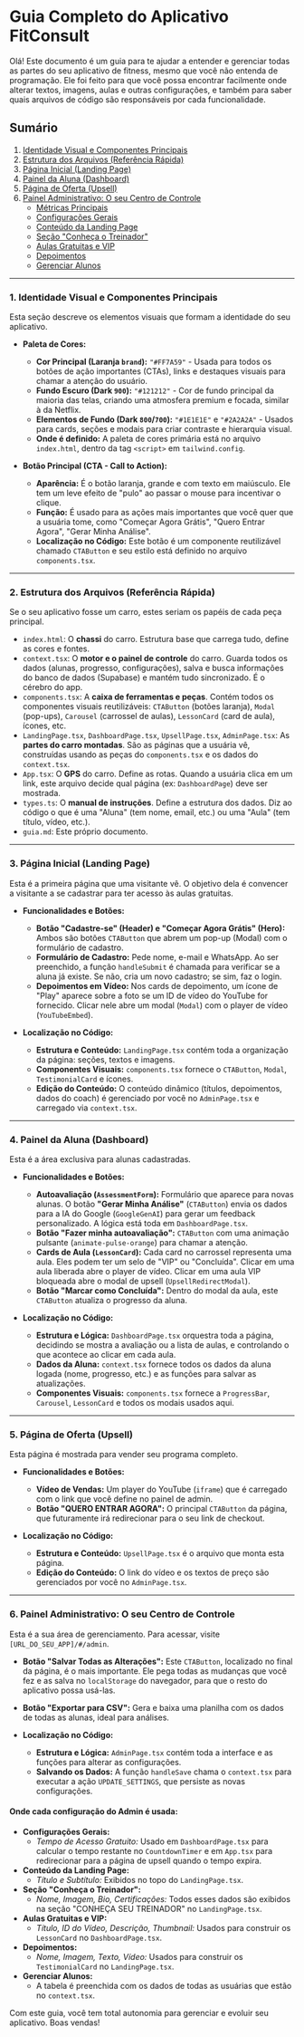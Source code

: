 # Guia Completo do Aplicativo FitConsult

Olá! Este documento é um guia para te ajudar a entender e gerenciar todas as partes do seu aplicativo de fitness, mesmo que você não entenda de programação. Ele foi feito para que você possa encontrar facilmente onde alterar textos, imagens, aulas e outras configurações, e também para saber quais arquivos de código são responsáveis por cada funcionalidade.

## Sumário
1.  [Identidade Visual e Componentes Principais](#1-identidade-visual-e-componentes-principais)
2.  [Estrutura dos Arquivos (Referência Rápida)](#2-estrutura-dos-arquivos-referência-rápida)
3.  [Página Inicial (Landing Page)](#3-página-inicial-landing-page)
4.  [Painel da Aluna (Dashboard)](#4-painel-da-aluna-dashboard)
5.  [Página de Oferta (Upsell)](#5-página-de-oferta-upsell)
6.  [Painel Administrativo: O seu Centro de Controle](#6-painel-administrativo-o-seu-centro-de-controle)
    *   [Métricas Principais](#métricas-principais)
    *   [Configurações Gerais](#configurações-gerais)
    *   [Conteúdo da Landing Page](#conteúdo-da-landing-page)
    *   [Seção "Conheça o Treinador"](#seção-conheça-o-treinador)
    *   [Aulas Gratuitas e VIP](#aulas-gratuitas-e-vip)
    *   [Depoimentos](#depoimentos)
    *   [Gerenciar Alunos](#gerenciar-alunos)

---

### 1. Identidade Visual e Componentes Principais

Esta seção descreve os elementos visuais que formam a identidade do seu aplicativo.

*   **Paleta de Cores:**
    *   **Cor Principal (Laranja `brand`):** `"#FF7A59"` - Usada para todos os botões de ação importantes (CTAs), links e destaques visuais para chamar a atenção do usuário.
    *   **Fundo Escuro (Dark `900`):** `"#121212"` - Cor de fundo principal da maioria das telas, criando uma atmosfera premium e focada, similar à da Netflix.
    *   **Elementos de Fundo (Dark `800`/`700`):** `"#1E1E1E"` e `"#2A2A2A"` - Usados para cards, seções e modais para criar contraste e hierarquia visual.
    *   **Onde é definido:** A paleta de cores primária está no arquivo `index.html`, dentro da tag `<script>` em `tailwind.config`.

*   **Botão Principal (CTA - Call to Action):**
    *   **Aparência:** É o botão laranja, grande e com texto em maiúsculo. Ele tem um leve efeito de "pulo" ao passar o mouse para incentivar o clique.
    *   **Função:** É usado para as ações mais importantes que você quer que a usuária tome, como "Começar Agora Grátis", "Quero Entrar Agora", "Gerar Minha Análise".
    *   **Localização no Código:** Este botão é um componente reutilizável chamado `CTAButton` e seu estilo está definido no arquivo `components.tsx`.

---

### 2. Estrutura dos Arquivos (Referência Rápida)

Se o seu aplicativo fosse um carro, estes seriam os papéis de cada peça principal.

*   `index.html`: O **chassi** do carro. Estrutura base que carrega tudo, define as cores e fontes.
*   `context.tsx`: O **motor e o painel de controle** do carro. Guarda todos os dados (alunas, progresso, configurações), salva e busca informações do banco de dados (Supabase) e mantém tudo sincronizado. É o cérebro do app.
*   `components.tsx`: A **caixa de ferramentas e peças**. Contém todos os componentes visuais reutilizáveis: `CTAButton` (botões laranja), `Modal` (pop-ups), `Carousel` (carrossel de aulas), `LessonCard` (card de aula), ícones, etc.
*   `LandingPage.tsx`, `DashboardPage.tsx`, `UpsellPage.tsx`, `AdminPage.tsx`: As **partes do carro montadas**. São as páginas que a usuária vê, construídas usando as peças do `components.tsx` e os dados do `context.tsx`.
*   `App.tsx`: O **GPS** do carro. Define as rotas. Quando a usuária clica em um link, este arquivo decide qual página (ex: `DashboardPage`) deve ser mostrada.
*   `types.ts`: O **manual de instruções**. Define a estrutura dos dados. Diz ao código o que é uma "Aluna" (tem nome, email, etc.) ou uma "Aula" (tem título, vídeo, etc.).
*   `guia.md`: Este próprio documento.

---

### 3. Página Inicial (Landing Page)

Esta é a primeira página que uma visitante vê. O objetivo dela é convencer a visitante a se cadastrar para ter acesso às aulas gratuitas.

*   **Funcionalidades e Botões:**
    *   **Botão "Cadastre-se" (Header) e "Começar Agora Grátis" (Hero):** Ambos são botões `CTAButton` que abrem um pop-up (Modal) com o formulário de cadastro.
    *   **Formulário de Cadastro:** Pede nome, e-mail e WhatsApp. Ao ser preenchido, a função `handleSubmit` é chamada para verificar se a aluna já existe. Se não, cria um novo cadastro; se sim, faz o login.
    *   **Depoimentos em Vídeo:** Nos cards de depoimento, um ícone de "Play" aparece sobre a foto se um ID de vídeo do YouTube for fornecido. Clicar nele abre um modal (`Modal`) com o player de vídeo (`YouTubeEmbed`).

*   **Localização no Código:**
    *   **Estrutura e Conteúdo:** `LandingPage.tsx` contém toda a organização da página: seções, textos e imagens.
    *   **Componentes Visuais:** `components.tsx` fornece o `CTAButton`, `Modal`, `TestimonialCard` e ícones.
    *   **Edição do Conteúdo:** O conteúdo dinâmico (títulos, depoimentos, dados do coach) é gerenciado por você no `AdminPage.tsx` e carregado via `context.tsx`.

---

### 4. Painel da Aluna (Dashboard)

Esta é a área exclusiva para alunas cadastradas.

*   **Funcionalidades e Botões:**
    *   **Autoavaliação (`AssessmentForm`):** Formulário que aparece para novas alunas. O botão **"Gerar Minha Análise"** (`CTAButton`) envia os dados para a IA do Google (`GoogleGenAI`) para gerar um feedback personalizado. A lógica está toda em `DashboardPage.tsx`.
    *   **Botão "Fazer minha autoavaliação":** `CTAButton` com uma animação pulsante (`animate-pulse-orange`) para chamar a atenção.
    *   **Cards de Aula (`LessonCard`):** Cada card no carrossel representa uma aula. Eles podem ter um selo de "VIP" ou "Concluída". Clicar em uma aula liberada abre o player de vídeo. Clicar em uma aula VIP bloqueada abre o modal de upsell (`UpsellRedirectModal`).
    *   **Botão "Marcar como Concluída":** Dentro do modal da aula, este `CTAButton` atualiza o progresso da aluna.

*   **Localização no Código:**
    *   **Estrutura e Lógica:** `DashboardPage.tsx` orquestra toda a página, decidindo se mostra a avaliação ou a lista de aulas, e controlando o que acontece ao clicar em cada aula.
    *   **Dados da Aluna:** `context.tsx` fornece todos os dados da aluna logada (nome, progresso, etc.) e as funções para salvar as atualizações.
    *   **Componentes Visuais:** `components.tsx` fornece a `ProgressBar`, `Carousel`, `LessonCard` e todos os modais usados aqui.

---

### 5. Página de Oferta (Upsell)

Esta página é mostrada para vender seu programa completo.

*   **Funcionalidades e Botões:**
    *   **Vídeo de Vendas:** Um player do YouTube (`iframe`) que é carregado com o link que você define no painel de admin.
    *   **Botão "QUERO ENTRAR AGORA":** O principal `CTAButton` da página, que futuramente irá redirecionar para o seu link de checkout.

*   **Localização no Código:**
    *   **Estrutura e Conteúdo:** `UpsellPage.tsx` é o arquivo que monta esta página.
    *   **Edição do Conteúdo:** O link do vídeo e os textos de preço são gerenciados por você no `AdminPage.tsx`.

---

### 6. Painel Administrativo: O seu Centro de Controle

Esta é a sua área de gerenciamento. Para acessar, visite `[URL_DO_SEU_APP]/#/admin`.

*   **Botão "Salvar Todas as Alterações":** Este `CTAButton`, localizado no final da página, é o mais importante. Ele pega todas as mudanças que você fez e as salva no `localStorage` do navegador, para que o resto do aplicativo possa usá-las.

*   **Botão "Exportar para CSV":** Gera e baixa uma planilha com os dados de todas as alunas, ideal para análises.

*   **Localização no Código:**
    *   **Estrutura e Lógica:** `AdminPage.tsx` contém toda a interface e as funções para alterar as configurações.
    *   **Salvando os Dados:** A função `handleSave` chama o `context.tsx` para executar a ação `UPDATE_SETTINGS`, que persiste as novas configurações.

#### Onde cada configuração do Admin é usada:

*   **Configurações Gerais:**
    *   *Tempo de Acesso Gratuito:* Usado em `DashboardPage.tsx` para calcular o tempo restante no `CountdownTimer` e em `App.tsx` para redirecionar para a página de upsell quando o tempo expira.
*   **Conteúdo da Landing Page:**
    *   *Título e Subtítulo:* Exibidos no topo do `LandingPage.tsx`.
*   **Seção "Conheça o Treinador":**
    *   *Nome, Imagem, Bio, Certificações:* Todos esses dados são exibidos na seção "CONHEÇA SEU TREINADOR" no `LandingPage.tsx`.
*   **Aulas Gratuitas e VIP:**
    *   *Título, ID do Vídeo, Descrição, Thumbnail:* Usados para construir os `LessonCard` no `DashboardPage.tsx`.
*   **Depoimentos:**
    *   *Nome, Imagem, Texto, Vídeo:* Usados para construir os `TestimonialCard` no `LandingPage.tsx`.
*   **Gerenciar Alunos:**
    *   A tabela é preenchida com os dados de todas as usuárias que estão no `context.tsx`.

Com este guia, você tem total autonomia para gerenciar e evoluir seu aplicativo. Boas vendas!
